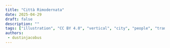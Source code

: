 ```yaml
---
title: "Città Rimodernata"
date: 2025-04-29
draft: false
description: ""
tags: ["illustration", "CC BY 4.0", "vertical", "city", "people", "transport"]
authors:
 - dustinjacobus
---
```



